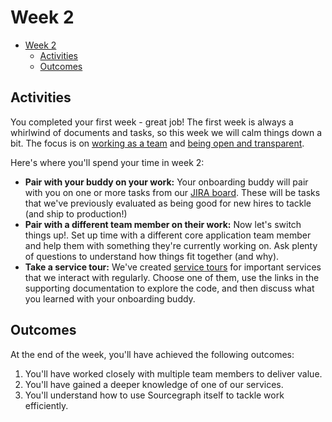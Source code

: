 # Week 2

- [Week 2](#week-2)
  - [Activities](#activities)
  - [Outcomes](#outcomes)

## Activities

You completed your first week - great job! The first week is always a whirlwind of documents and tasks, so this week we will calm things down a bit. The focus is on [working as a team](../../../company/values.md#work-as-a-team) and [being open and transparent](../../../company/values.md#open-and-transparent).

Here's where you'll spend your time in week 2:

- **Pair with your buddy on your work:** Your onboarding buddy will pair with you on one or more tasks from our [JIRA board](https://sourcegraph.atlassian.net/secure/RapidBoard.jspa?rapidView=5&projectKey=COREAPP). These will be tasks that we've previously evaluated as being good for new hires to tackle (and ship to production!)
- **Pair with a different team member on their work:** Now let's switch things up!. Set up time with a different core application team member and help them with something they're currently working on. Ask plenty of questions to understand how things fit together (and why).
- **Take a service tour:** We've created [service tours](index.md#service-tours) for important services that we interact with regularly. Choose one of them, use the links in the supporting documentation to explore the code, and then discuss what you learned with your onboarding buddy.

## Outcomes

At the end of the week, you'll have achieved the following outcomes:

1. You'll have worked closely with multiple team members to deliver value.
2. You'll have gained a deeper knowledge of one of our services.
3. You'll understand how to use Sourcegraph itself to tackle work efficiently.
